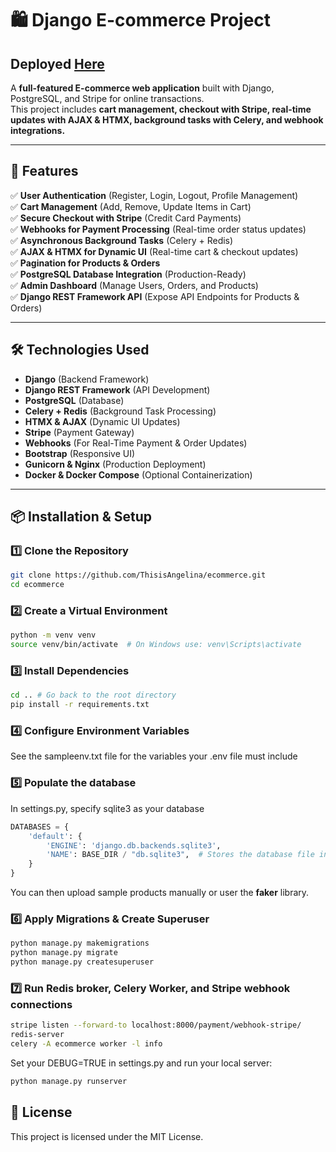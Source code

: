 # 🛍️ Django E-commerce Project
## **Deployed [Here](refresh.up.railway.app)**


A **full-featured E-commerce web application** built with Django, PostgreSQL, and Stripe for online transactions.  
This project includes **cart management, checkout with Stripe, real-time updates with AJAX & HTMX, background tasks with Celery, and webhook integrations.**

---

## **🚀 Features**
✅ **User Authentication** (Register, Login, Logout, Profile Management)  
✅ **Cart Management** (Add, Remove, Update Items in Cart)  
✅ **Secure Checkout with Stripe** (Credit Card Payments)  
✅ **Webhooks for Payment Processing** (Real-time order status updates)  
✅ **Asynchronous Background Tasks** (Celery + Redis)  
✅ **AJAX & HTMX for Dynamic UI** (Real-time cart & checkout updates)  
✅ **Pagination for Products & Orders**  
✅ **PostgreSQL Database Integration** (Production-Ready)  
✅ **Admin Dashboard** (Manage Users, Orders, and Products)  
✅ **Django REST Framework API** (Expose API Endpoints for Products & Orders)  

---

## **🛠️ Technologies Used**
- **Django** (Backend Framework)
- **Django REST Framework** (API Development)
- **PostgreSQL** (Database)
- **Celery + Redis** (Background Task Processing)
- **HTMX & AJAX** (Dynamic UI Updates)
- **Stripe** (Payment Gateway)
- **Webhooks** (For Real-Time Payment & Order Updates)
- **Bootstrap** (Responsive UI)
- **Gunicorn & Nginx** (Production Deployment)
- **Docker & Docker Compose** (Optional Containerization)

---

## **📦 Installation & Setup**
### **1️⃣ Clone the Repository**
```bash
git clone https://github.com/ThisisAngelina/ecommerce.git
cd ecommerce
```

### **2️⃣ Create a Virtual Environment**
```bash
python -m venv venv
source venv/bin/activate  # On Windows use: venv\Scripts\activate
```

### **3️⃣ Install Dependencies**
```bash
cd .. # Go back to the root directory
pip install -r requirements.txt
```
### **4️⃣ Configure Environment Variables**

See the sampleenv.txt file for the variables your .env file must include

### **5️⃣ Populate the database**

In settings.py, specify sqlite3 as your database

```python
DATABASES = {
    'default': {
        'ENGINE': 'django.db.backends.sqlite3',
        'NAME': BASE_DIR / "db.sqlite3",  # Stores the database file in the project root
    }
}
```

You can then upload sample products manually or user the **faker** library.


### **6️⃣ Apply Migrations & Create Superuser**
```bash
python manage.py makemigrations
python manage.py migrate
python manage.py createsuperuser
```

### **7️⃣ Run Redis broker, Celery Worker, and Stripe webhook connections**
```bash
stripe listen --forward-to localhost:8000/payment/webhook-stripe/
redis-server
celery -A ecommerce worker -l info
```

Set your DEBUG=TRUE in settings.py and run your local server:
```bash
python manage.py runserver
```

## **📜 License**

This project is licensed under the MIT License.

